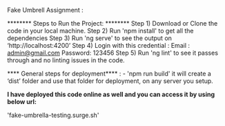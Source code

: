 Fake Umbrell Assignment :
 
******** Steps to Run the Project: ********
Step 1) Download or Clone the code in your local machine.
Step 2) Run 'npm install' to get all the dependencies
Step 3) Run 'ng serve' to see the output on ‘http://localhost:4200’
Step 4) Login with this credential :
        Email : admin@gmail.com
        Password: 123456
Step 5) Run 'ng lint' to see it passes through and no linting issues in the code.


**** General steps for deployment**** : -
'npm run build'
it will create a ‘dist’ folder and use that folder for deployment, on any server you setup.


**I have deployed this code online as well and you can access it by using below url:**

'fake-umbrella-testing.surge.sh'

